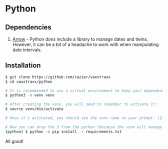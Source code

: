 # Python

## Dependencies
  1. [Arrow](https://arrow.readthedocs.io/en/latest/index.html) - Python *does* include a library to manage dates and tiems. However, it can be a bit of a headache to work with when manipulating date intervals.

## Installation
```bash
$ git clone https://github.com/cazier/vaxxtraxx
$ cd vaxxtraxx/python

# It is recommended to use a virtual environment to keep your dependencies clean. 
$ python3 -m venv venv

# After creating the venv, you will need to remember to activate it:
$ source venv/bin/activate

# Once it's activated, you should see the venv name on your prompt. (It may not be identical to the following, though)

# Now you can drop the 3 from the python (because the venv will manage that) and install dependencies
(python) $ python -m pip install -r requirements.txt
```

All good!